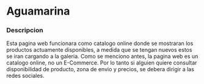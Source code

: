 # Aguamarina

### Descripcion
Esta pagina web funcionara como catalogo online donde se mostraran los productos actuamente disponibles, a medida que se tengan nuevos estos se iran cargando a la galeria.
Como se menciono antes, la pagina web es un catalogo online, no un E-Commerce. Por lo tanto si alguien quiere consultar disponibilidad de producto, zona de envio y precios, se debera dirigir a las redes sociales.
